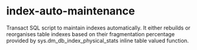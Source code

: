 # index-auto-maintenance
Transact SQL script to maintain indexes automatically. It either rebuilds or reorganises table indexes based on their fragmentation percentage provided by sys.dm_db_index_physical_stats inline table valued function. 
